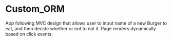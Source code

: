 # Custom_ORM
App following MVC design that allows user to input name of a new Burger to eat, and then decide whether or not to eat it. Page renders dynamically based on click events. 
